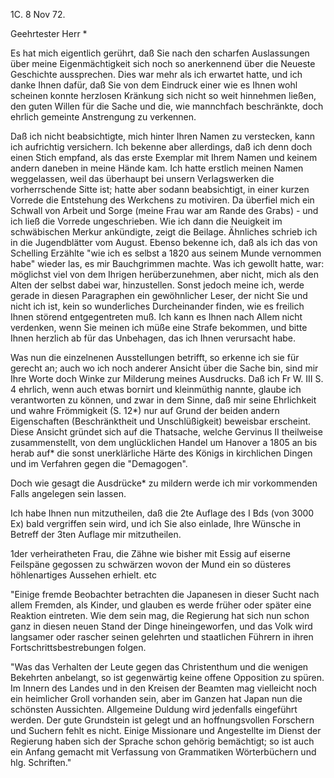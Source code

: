  1C. 8 Nov 72.

Geehrtester Herr <Pfr Redenbacher>*

Es hat mich eigentlich gerührt, daß Sie nach den scharfen Auslassungen über meine Eigenmächtigkeit sich noch so anerkennend über die Neueste Geschichte aussprechen. Dies war mehr als ich erwartet hatte, und ich danke Ihnen dafür, daß Sie von dem Eindruck einer wie es Ihnen wohl scheinen konnte herzlosen Kränkung sich nicht so weit hinnehmen ließen, den guten Willen für die Sache und die, wie mannchfach beschränkte, doch ehrlich gemeinte Anstrengung zu verkennen.

Daß ich nicht beabsichtigte, mich hinter Ihren Namen zu verstecken, kann ich aufrichtig versichern. Ich bekenne aber allerdings, daß ich denn doch einen Stich empfand, als das erste Exemplar mit Ihrem Namen und keinem andern daneben in meine Hände kam. Ich hatte erstlich meinen Namen weggelassen, weil das überhaupt bei unsern Verlagswerken die vorherrschende Sitte ist; hatte aber sodann beabsichtigt, in einer kurzen Vorrede die Entstehung des Werkchens zu motiviren. Da überfiel mich ein Schwall von Arbeit und Sorge (meine Frau war am Rande des Grabs) - und ich ließ die Vorrede ungeschrieben. Wie ich dann die Neuigkeit im schwäbischen Merkur ankündigte, zeigt die Beilage. Ähnliches schrieb ich in die Jugendblätter vom August. 
Ebenso bekenne ich, daß als ich das von Schelling Erzählte "wie ich es selbst a 1820 aus seinem Munde vernommen habe" wieder las, es mir Bauchgrimmen machte. Was ich gewollt hatte, war: möglichst viel von dem Ihrigen herüberzunehmen, aber nicht, mich als den Alten der selbst dabei war, hinzustellen. Sonst jedoch meine ich, werde gerade in diesen Paragraphen ein gewöhnlicher Leser, der nicht Sie und nicht ich ist, kein so wunderliches Durcheinander finden, wie es freilich Ihnen störend entgegentreten muß. 
Ich kann es Ihnen nach Allem nicht verdenken, wenn Sie meinen ich müße eine Strafe bekommen, und bitte Ihnen herzlich ab für das Unbehagen, das ich Ihnen verursacht habe.

Was nun die einzelnenen Ausstellungen betrifft, so erkenne ich sie für gerecht an; auch wo ich noch anderer Ansicht über die Sache bin, sind mir Ihre Worte doch Winke zur Milderung meines Ausdrucks. Daß ich Fr W. III S. 4 ehrlich, wenn auch etwas bornirt und kleinmüthig nannte, glaube ich verantworten zu können, und zwar in dem Sinne, daß mir seine Ehrlichkeit und wahre Frömmigkeit (S. 12*) nur auf Grund der beiden andern Eigenschaften (Beschränktheit und Unschlüßigkeit) beweisbar erscheint. Diese Ansicht gründet sich auf die Thatsache, welche Gervinus II theilweise zusammenstellt, von dem unglücklichen Handel um Hanover a 1805 an bis herab auf* die sonst unerklärliche Härte des Königs in kirchlichen Dingen und im Verfahren gegen die "Demagogen".

Doch wie gesagt die Ausdrücke* zu mildern werde ich mir vorkommenden Falls angelegen sein lassen.

Ich habe Ihnen nun mitzutheilen, daß die 2te Auflage des I Bds (von 3000 Ex) bald vergriffen sein wird, und ich Sie also einlade, Ihre Wünsche in Betreff der 3ten Auflage mir mitzutheilen.



1der verheiratheten Frau, die Zähne wie bisher mit Essig auf eiserne Feilspäne gegossen zu schwärzen wovon der Mund ein so düsteres höhlenartiges Aussehen erhielt. etc

"Einige fremde Beobachter betrachten die Japanesen in dieser Sucht nach allem Fremden, als Kinder, und glauben es werde früher oder später eine Reaktion eintreten. Wie dem sein mag, die Regierung hat sich nun schon ganz in diesen neuen Stand der Dinge hineingeworfen, und das Volk wird langsamer oder rascher seinen gelehrten und staatlichen Führern in ihren Fortschrittsbestrebungen folgen.

"Was das Verhalten der Leute gegen das Christenthum und die wenigen Bekehrten anbelangt, so ist gegenwärtig keine offene Opposition zu spüren. Im Innern des Landes und in den Kreisen der Beamten mag vielleicht noch ein heimlicher Groll vorhanden sein, aber im Ganzen hat Japan nun die schönsten Aussichten. Allgemeine Duldung wird jedenfalls eingeführt werden. Der gute Grundstein ist gelegt und an hoffnungsvollen Forschern und Suchern fehlt es nicht. Einige Missionare und Angestellte im Dienst der Regierung haben sich der Sprache schon gehörig bemächtigt; so ist auch ein Anfang gemacht mit Verfassung von Grammatiken Wörterbüchern und hlg. Schriften." 